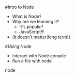 #Intro to Node

* What is Node?
* Why are we learning it?
    * It's popular!
    * JavaScript!!!
* (it doesn't matter(long term))

#Using Node
* Interact with Node console
* Run a file with node

node <filename>

